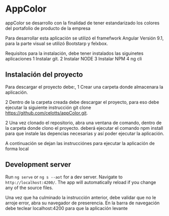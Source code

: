 # AppColor

appColor se desarrollo con la finalidad de tener estandarizado los colores del portafolio de producto de la empresa

Para desarrollar esta aplicación se utilizó el framefwork Angular Versión 9.1, para la parte visual se utilizó Bootstarp y felxbox.

Requisitos para la instalación, debe tener instalados las siguinetes aplicaciones
1 Instalar git.
2 Instalar NODE
3 Instalar NPM
4 ng cli

## Instalación del proyecto

Para descargar el proyecto debe:,
1 Crear una carpeta donde almacenara la aplicación.

2 Dentro de la carpeta creada debe descargar el proyecto, para eso debe ejecutar la siguiente instrucción git clone https://github.com/celotts/appColor.git.

2 Una vez clonado el repositorio, abra una ventana de comando, dentro de la carpeta donde clono el proyecto. deberá ejecutar el comando npm install para que instale las depencias necesarias y así poder ejecutar la aplicación.

A continuación se dejan las instrucciónes para ejecutar la aplicación de forma local

## Development server

Run `ng serve` or `ng s --aot` for a dev server. Navigate to `http://localhost:4200/`. The app will automatically reload if you change any of the source files.

Una vez que ha culminado la instrucción anterior, debe validar que no le arroje error, abra su navegador de preserencia. En la barra de navegación debe teclear localhost:4200 para que la aplicación levante
